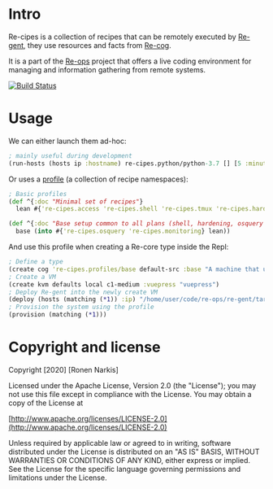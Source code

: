 # Intro

Re-cipes is a collection of recipes that can be remotely executed by [Re-gent](https://github.com/re-ops/re-gent), they use resources and facts from  [Re-cog](https://github.com/re-ops/re-cog).

It is a part of the [Re-ops](https://re-ops.github.io/re-ops/) project that offers a live coding environment for managing and information gathering from remote systems.

[![Build Status](https://travis-ci.org/re-ops/re-cipes.png)](https://travis-ci.org/re-ops/re-cipes)

# Usage

We can either launch them ad-hoc:

```clojure
; mainly useful during development
(run-hosts (hosts ip :hostname) re-cipes.python/python-3.7 [] [5 :minute])
```

Or uses a [profile](https://github.com/re-ops/re-cipes/blob/master/src/re_cipes/profiles.clj) (a collection of recipe namespaces):

```clojure
; Basic profiles
(def ^{:doc "Minimal set of recipes"}
  lean #{'re-cipes.access 're-cipes.shell 're-cipes.tmux 're-cipes.hardening 're-cipes.cleanup})

(def ^{:doc "Base setup common to all plans (shell, hardening, osquery etc.)"}
  base (into #{'re-cipes.osquery 're-cipes.monitoring} lean))

```

And use this profile when creating a Re-core type inside the Repl:

```clojure
; Define a type
(create cog 're-cipes.profiles/base default-src :base "A machine that uses the base profile")
; Create a VM
(create kvm defaults local c1-medium :vuepress "vuepress")
; Deploy Re-gent into the newly create VM
(deploy (hosts (matching (*1)) :ip) "/home/user/code/re-ops/re-gent/target/re-gent")
; Provision the system using the profile
(provision (matching (*1)))
```

# Copyright and license

Copyright [2020] [Ronen Narkis]

Licensed under the Apache License, Version 2.0 (the "License");
you may not use this file except in compliance with the License.
You may obtain a copy of the License at

  [http://www.apache.org/licenses/LICENSE-2.0](http://www.apache.org/licenses/LICENSE-2.0)

Unless required by applicable law or agreed to in writing, software
distributed under the License is distributed on an "AS IS" BASIS,
WITHOUT WARRANTIES OR CONDITIONS OF ANY KIND, either express or implied.
See the License for the specific language governing permissions and
limitations under the License.
